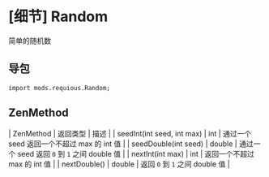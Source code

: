# \[细节\]  Random

简单的随机数

## 导包

`import mods.requious.Random;`

## ZenMethod

| ZenMethod | 返回类型 | 描述 |
| seedInt(int seed, int max) | int | 通过一个 seed 返回一个不超过 max 的 int 值 |
| seedDouble(int seed) | double | 通过一个 seed 返回 `0` 到 `1` 之间 double 值 |
| nextInt(int max) | int | 返回一个不超过 max 的 int 值 |
| nextDouble() | double | 返回 `0` 到 `1` 之间 double 值 |
